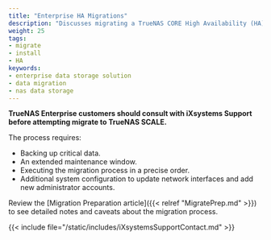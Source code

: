 ```yaml
---
title: "Enterprise HA Migrations"
description: "Discusses migrating a TrueNAS CORE High Availability (HA) system to SCALE."
weight: 25
tags:
- migrate
- install
- HA
keywords:
- enterprise data storage solution
- data migration
- nas data storage
---
```


**TrueNAS Enterprise customers should consult with iXsystems Support before attempting migrate to TrueNAS SCALE.**

The process requires:
* Backing up critical data.
* An extended maintenance window.
* Executing the migration process in a precise order.
* Additional system configuration to update network interfaces and add new administrator accounts.

Review the [Migration Preparation article]({{< relref "MigratePrep.md" >}}) to see detailed notes and caveats about the migration process.

{{< include file="/static/includes/iXsystemsSupportContact.md" >}}